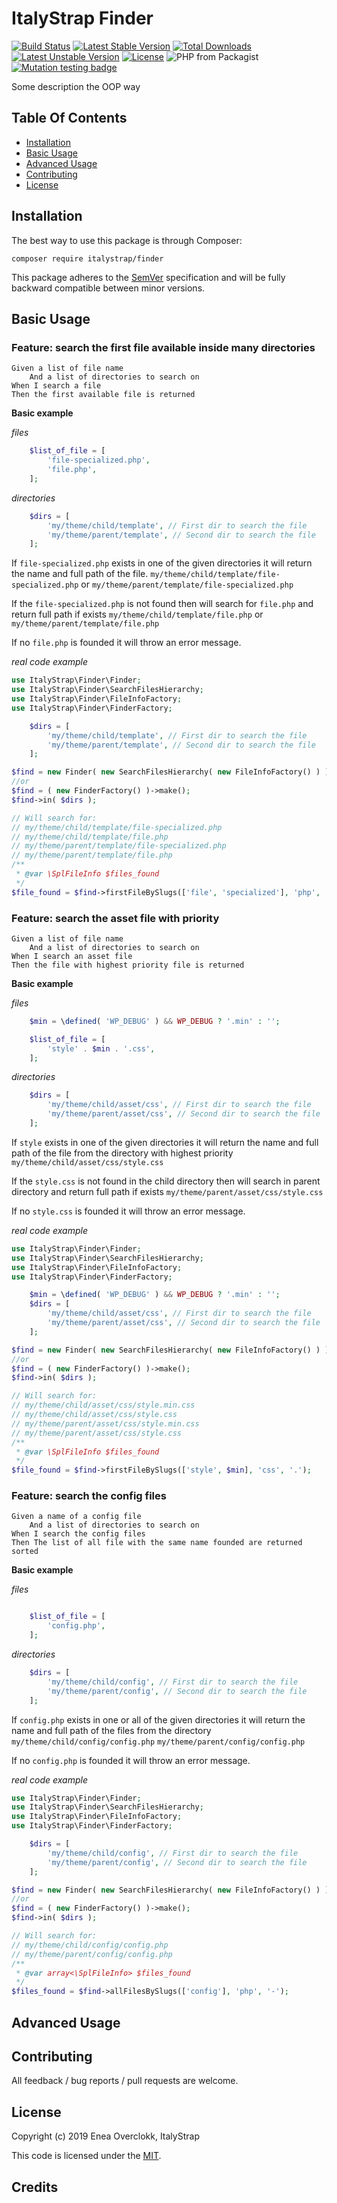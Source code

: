 # ItalyStrap Finder

[![Build Status](https://travis-ci.org/ItalyStrap/finder.svg?branch=master)](https://travis-ci.org/ItalyStrap/finder)
[![Latest Stable Version](https://img.shields.io/packagist/v/italystrap/finder.svg)](https://packagist.org/packages/italystrap/finder)
[![Total Downloads](https://img.shields.io/packagist/dt/italystrap/finder.svg)](https://packagist.org/packages/italystrap/finder)
[![Latest Unstable Version](https://img.shields.io/packagist/vpre/italystrap/finder.svg)](https://packagist.org/packages/italystrap/finder)
[![License](https://img.shields.io/packagist/l/italystrap/finder.svg)](https://packagist.org/packages/italystrap/finder)
![PHP from Packagist](https://img.shields.io/packagist/php-v/italystrap/finder)
[![Mutation testing badge](https://img.shields.io/endpoint?style=flat&url=https%3A%2F%2Fbadge-api.stryker-mutator.io%2Fgithub.com%2FItalyStrap%2Ffinder%2Fmaster)](https://dashboard.stryker-mutator.io/reports/github.com/ItalyStrap/finder/master)

Some description the OOP way

## Table Of Contents

* [Installation](#installation)
* [Basic Usage](#basic-usage)
* [Advanced Usage](#advanced-usage)
* [Contributing](#contributing)
* [License](#license)

## Installation

The best way to use this package is through Composer:

```CMD
composer require italystrap/finder
```
This package adheres to the [SemVer](http://semver.org/) specification and will be fully backward compatible between minor versions.

## Basic Usage

### Feature: search the first file available inside many directories

    Given a list of file name
        And a list of directories to search on
    When I search a file
    Then the first available file is returned

**Basic example**

_files_

```php
    $list_of_file = [
        'file-specialized.php',
        'file.php',
    ];
```
_directories_
```php
    $dirs = [
        'my/theme/child/template', // First dir to search the file
        'my/theme/parent/template', // Second dir to search the file
    ];
```

If `file-specialized.php` exists in one of the given directories it will return the name and full path of the file.
`my/theme/child/template/file-specialized.php`
or
`my/theme/parent/template/file-specialized.php`

If the `file-specialized.php` is not found then will search for `file.php` and return full path if exists
`my/theme/child/template/file.php`
or
`my/theme/parent/template/file.php`

If no `file.php` is founded it will throw an error message.

_real code example_
```php
use ItalyStrap\Finder\Finder;
use ItalyStrap\Finder\SearchFilesHierarchy;
use ItalyStrap\Finder\FileInfoFactory;
use ItalyStrap\Finder\FinderFactory;

    $dirs = [
        'my/theme/child/template', // First dir to search the file
        'my/theme/parent/template', // Second dir to search the file
    ];

$find = new Finder( new SearchFilesHierarchy( new FileInfoFactory() ) );
//or
$find = ( new FinderFactory() )->make();
$find->in( $dirs );

// Will search for:
// my/theme/child/template/file-specialized.php
// my/theme/child/template/file.php
// my/theme/parent/template/file-specialized.php
// my/theme/parent/template/file.php
/**
 * @var \SplFileInfo $files_found
 */
$file_found = $find->firstFileBySlugs(['file', 'specialized'], 'php', '-');
```

### Feature: search the asset file with priority

    Given a list of file name
        And a list of directories to search on
    When I search an asset file
    Then the file with highest priority file is returned

**Basic example**

_files_

```php
    $min = \defined( 'WP_DEBUG' ) && WP_DEBUG ? '.min' : '';

    $list_of_file = [
        'style' . $min . '.css',
    ];
```
_directories_
```php
    $dirs = [
        'my/theme/child/asset/css', // First dir to search the file
        'my/theme/parent/asset/css', // Second dir to search the file
    ];
```

If `style` exists in one of the given directories it will return the name and full path of the file from the directory with highest priority
`my/theme/child/asset/css/style.css`

If the `style.css` is not found in the child directory then will search in parent directory and return full path if exists
`my/theme/parent/asset/css/style.css`

If no `style.css` is founded it will throw an error message.

_real code example_
```php
use ItalyStrap\Finder\Finder;
use ItalyStrap\Finder\SearchFilesHierarchy;
use ItalyStrap\Finder\FileInfoFactory;
use ItalyStrap\Finder\FinderFactory;

    $min = \defined( 'WP_DEBUG' ) && WP_DEBUG ? '.min' : '';
    $dirs = [
        'my/theme/child/asset/css', // First dir to search the file
        'my/theme/parent/asset/css', // Second dir to search the file
    ];

$find = new Finder( new SearchFilesHierarchy( new FileInfoFactory() ) );
//or
$find = ( new FinderFactory() )->make();
$find->in( $dirs );

// Will search for:
// my/theme/child/asset/css/style.min.css
// my/theme/child/asset/css/style.css
// my/theme/parent/asset/css/style.min.css
// my/theme/parent/asset/css/style.css
/**
 * @var \SplFileInfo $files_found
 */
$file_found = $find->firstFileBySlugs(['style', $min], 'css', '.');
```

### Feature: search the config files

    Given a name of a config file
        And a list of directories to search on
    When I search the config files
    Then The list of all file with the same name founded are returned sorted

**Basic example**

_files_

```php

    $list_of_file = [
        'config.php',
    ];
```
_directories_
```php
    $dirs = [
        'my/theme/child/config', // First dir to search the file
        'my/theme/parent/config', // Second dir to search the file
    ];
```

If `config.php` exists in one or all of the given directories it will return the name and full path of the files from the directory
`my/theme/child/config/config.php`
`my/theme/parent/config/config.php`

If no `config.php` is founded it will throw an error message.

_real code example_
```php
use ItalyStrap\Finder\Finder;
use ItalyStrap\Finder\SearchFilesHierarchy;
use ItalyStrap\Finder\FileInfoFactory;
use ItalyStrap\Finder\FinderFactory;

    $dirs = [
        'my/theme/child/config', // First dir to search the file
        'my/theme/parent/config', // Second dir to search the file
    ];

$find = new Finder( new SearchFilesHierarchy( new FileInfoFactory() ) );
//or
$find = ( new FinderFactory() )->make();
$find->in( $dirs );

// Will search for:
// my/theme/child/config/config.php
// my/theme/parent/config/config.php
/**
 * @var array<\SplFileInfo> $files_found
 */
$files_found = $find->allFilesBySlugs(['config'], 'php', '-');
```

## Advanced Usage

## Contributing

All feedback / bug reports / pull requests are welcome.

## License

Copyright (c) 2019 Enea Overclokk, ItalyStrap

This code is licensed under the [MIT](LICENSE).

## Credits
